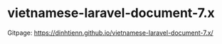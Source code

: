 # vietnamese-laravel-document-7.x

Gitpage: https://dinhtienn.github.io/vietnamese-laravel-document-7.x/